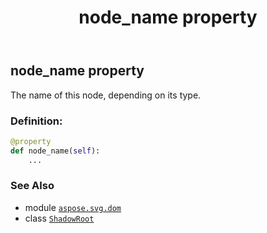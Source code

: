 ﻿---
title: node_name property
second_title: Aspose.SVG for Python via .NET API References
description: 
type: docs
weight: 480
url: /python-net/aspose.svg.dom/shadowroot/node_name/
is_root: false
---

## node_name property


The name of this node, depending on its type.
### Definition:
```python
@property
def node_name(self):
    ...
```

### See Also
* module [`aspose.svg.dom`](../../)
* class [`ShadowRoot`](/svg/python-net/aspose.svg.dom/shadowroot)
